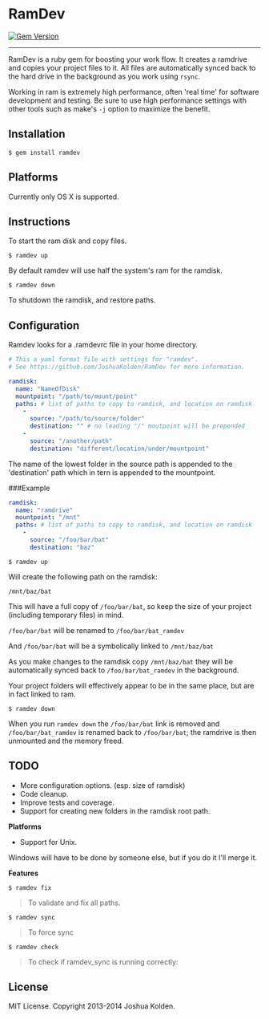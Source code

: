 # RamDev

[![Gem Version](https://badge.fury.io/rb/ramdev.png)](http://badge.fury.io/rb/ramdev)

---

RamDev is a ruby gem for boosting your work flow. It creates a ramdrive and copies your project files to it.  All files are automatically synced back to the hard drive in the background as you work using `rsync`.

Working in ram is extremely high performance, often 'real time' for software development and testing. Be sure to use high performance settings with other tools such as make's `-j` option to maximize the benefit.

## Installation

    $ gem install ramdev

## Platforms

Currently only OS X is supported.

## Instructions

To start the ram disk and copy files.

    $ ramdev up

By default ramdev will use half the system's ram for the ramdisk.

    $ ramdev down

To shutdown the ramdisk, and restore paths.

## Configuration

Ramdev looks for a .ramdevrc file in your home directory.

```yaml
# This a yaml format file with settings for "ramdev".
# See https://github.com/JoshuaKolden/RamDev for more information.

ramdisk:
  name: "NameOfDisk"
  mountpoint: "/path/to/mount/point"
  paths: # list of paths to copy to ramdisk, and location on ramdisk 
    -
      source: "/path/to/source/folder"
      destination: "" # no leading "/" moutpoint will be prepended
    -
      source: "/another/path"
      destination: "different/location/under/mountpoint"
```

The name of the lowest folder in the source path is appended to the 'destination' path which in tern is appended to the mountpoint.

###Example

```yaml
ramdisk:
  name: "ramdrive"
  mountpoint: "/mnt"
  paths: # list of paths to copy to ramdisk, and location on ramdisk 
    -
      source: "/foo/bar/bat"
      destination: "baz"
```

    $ ramdev up
    
Will create the following path on the ramdisk:

`/mnt/baz/bat`

This will have a full copy of `/foo/bar/bat`, so keep the size of your project (including temporary files) in mind.

`/foo/bar/bat` will be renamed to `/foo/bar/bat_ramdev`

And `/foo/bar/bat` will be a symbolically linked to `/mnt/baz/bat`

As you make changes to the ramdisk copy `/mnt/baz/bat` they will be automatically synced back to `/foo/bar/bat_ramdev` in the background.

Your project folders will effectively appear to be in the same place, but are in fact linked to ram. 

    $ ramdev down

When you run `ramdev down` the `/foo/bar/bat` link is removed and `/foo/bar/bat_ramdev` is renamed back to `/foo/bar/bat`; the ramdrive is then unmounted and the memory freed.

## TODO

- More configuration options. (esp. size of ramdisk)
- Code cleanup.
- Improve tests and coverage.
- Support for creating new folders in the ramdisk root path.

**Platforms**

 - Support for Unix.

Windows will have to be done by someone else, but if you do it I'll merge it.

**Features**

    $ ramdev fix
> To validate and fix all paths.

    $ ramdev sync
> To force sync

    $ ramdev check
> To check if ramdev_sync is running correctly:


## License

MIT License. Copyright 2013-2014 Joshua Kolden.
